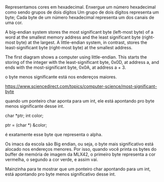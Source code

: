 Representamos cores em hexadecimal.
Enxergue um número hexadecimal como sendo grupos de dois dígitos
Um grupo de dois dígitos representa um byte;
Cada byte de um número hexadecimal representa um dos canais de uma cor.

A big-endian system stores the most significant byte (left-most byte) of a word at the smallest memory address and the least significant byte (right-most byte) at the largest.
A little-endian system, in contrast, stores the least-significant byte (right-most byte) at the smallest address.

The first diagram shows a computer using little-endian. This starts the storing of the integer with the least-significant byte, 0x0D, at address a, and ends with the most-significant byte, 0x0A, at address a + 3.

o byte menos significante está nos endereços maiores.

https://www.sciencedirect.com/topics/computer-science/most-significant-byte

quando um ponteiro char aponta para um int, ele está apontando pro byte menos significante desse int.

char *ptr;
int color;

ptr = (char *) &color;

é exatamente esse byte que representa o alpha.

Os imacs da escola são Big endian, ou seja, o byte mais significativo está alocado nos endereços menores. Por isso, quando você printa os bytes do buffer de memória de imagem da MLX42, o primeiro byte representa a cor vermelha, o segundo a cor verde, e assim vai.

Mainzinha para te mostrar que um ponteiro char apontando para um int, está apontando pro byte menos significativo desse int.
